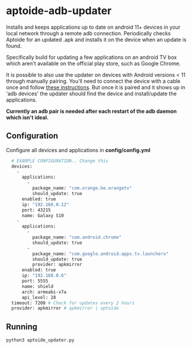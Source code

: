 # aptoide-adb-updater

Installs and keeps applications up to date on android 11+ devices in your local network through a remote adb connection. 
Periodically checks Aptoide for an updated .apk and installs it on the device when an update is found.

Specifically build for updating a few applications on an android TV box which aren't available on the official play store, such as Google Chrome.

It is possible to also use the updater on devices with Android versions < 11 through manually pairing. You'll need to connect the device with a cable once and follow [these instructions](https://developer.android.com/studio/command-line/adb#wireless). But once it is paired and it shows up in 'adb devices' the updater should find the device and install/update the applications. 

**Currently an adb pair is needed after each restart of the adb daemon which isn't ideal.**

##  Configuration

Configure all devices and applications in **config/config.yml**

```sh
  # EXAMPLE CONFIGURATION.. Change this
  devices: 
    - 
      applications: 
        - 
          package_name: "com.orange.be.orangetv"
          should_update: true
      enabled: true
      ip: "192.168.0.12"
      port: 43215
      name: Galaxy S10
    - 
      applications: 
        - 
          package_name: "com.android.chrome"
          should_update: true
        - 
          package_name: "com.google.android.apps.tv.launcherx"
          should_update: true
          provider: apkmirror
      enabled: true
      ip: "192.168.0.6"
      port: 5555
      name: shield
      arch: armeabi-v7a
      api_level: 28
  timeout: 7200 # Check for updates every 2 hours
  provider: apkmirror # apkmirror | aptoide
```
## Running
```sh
python3 aptoide_updater.py
```
